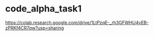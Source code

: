 # code_alpha_task1
https://colab.research.google.com/drive/1LtPzqE-_rh3GFWHU4vEB-zPRKf4CR7qw?usp=sharing
